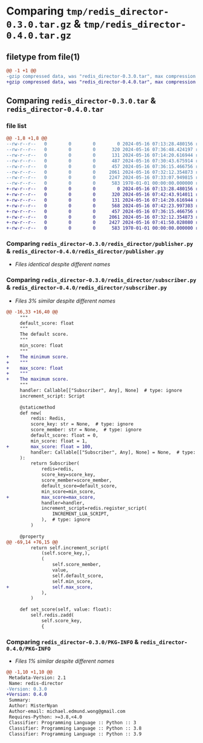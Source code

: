 # Comparing `tmp/redis_director-0.3.0.tar.gz` & `tmp/redis_director-0.4.0.tar.gz`

## filetype from file(1)

```diff
@@ -1 +1 @@
-gzip compressed data, was "redis_director-0.3.0.tar", max compression
+gzip compressed data, was "redis_director-0.4.0.tar", max compression
```

## Comparing `redis_director-0.3.0.tar` & `redis_director-0.4.0.tar`

### file list

```diff
@@ -1,8 +1,8 @@
--rw-r--r--   0        0        0        0 2024-05-16 07:13:28.480156 redis_director-0.3.0/README.md
--rw-r--r--   0        0        0      320 2024-05-16 07:36:48.424197 redis_director-0.3.0/pyproject.toml
--rw-r--r--   0        0        0      131 2024-05-16 07:14:20.616944 redis_director-0.3.0/redis_director/__init__.py
--rw-r--r--   0        0        0      487 2024-05-16 07:30:43.675914 redis_director-0.3.0/redis_director/constants.py
--rw-r--r--   0        0        0      457 2024-05-16 07:36:15.466756 redis_director-0.3.0/redis_director/handler.py
--rw-r--r--   0        0        0     2061 2024-05-16 07:32:12.354873 redis_director-0.3.0/redis_director/publisher.py
--rw-r--r--   0        0        0     2247 2024-05-16 07:33:07.949815 redis_director-0.3.0/redis_director/subscriber.py
--rw-r--r--   0        0        0      583 1970-01-01 00:00:00.000000 redis_director-0.3.0/PKG-INFO
+-rw-r--r--   0        0        0        0 2024-05-16 07:13:28.480156 redis_director-0.4.0/README.md
+-rw-r--r--   0        0        0      320 2024-05-16 07:42:43.914011 redis_director-0.4.0/pyproject.toml
+-rw-r--r--   0        0        0      131 2024-05-16 07:14:20.616944 redis_director-0.4.0/redis_director/__init__.py
+-rw-r--r--   0        0        0      568 2024-05-16 07:42:23.997303 redis_director-0.4.0/redis_director/constants.py
+-rw-r--r--   0        0        0      457 2024-05-16 07:36:15.466756 redis_director-0.4.0/redis_director/handler.py
+-rw-r--r--   0        0        0     2061 2024-05-16 07:32:12.354873 redis_director-0.4.0/redis_director/publisher.py
+-rw-r--r--   0        0        0     2427 2024-05-16 07:41:50.028080 redis_director-0.4.0/redis_director/subscriber.py
+-rw-r--r--   0        0        0      583 1970-01-01 00:00:00.000000 redis_director-0.4.0/PKG-INFO
```

### Comparing `redis_director-0.3.0/redis_director/publisher.py` & `redis_director-0.4.0/redis_director/publisher.py`

 * *Files identical despite different names*

### Comparing `redis_director-0.3.0/redis_director/subscriber.py` & `redis_director-0.4.0/redis_director/subscriber.py`

 * *Files 3% similar despite different names*

```diff
@@ -16,33 +16,40 @@
     """
     default_score: float
     """
     The default score.
     """
     min_score: float
     """
+    The minimum score.
+    """
+    max_score: float
+    """
+    The maximum score.
     """
     handler: Callable[["Subscriber", Any], None]  # type: ignore
     increment_script: Script
 
     @staticmethod
     def new(
         redis: Redis,
         score_key: str = None,  # type: ignore
         score_member: str = None,  # type: ignore
         default_score: float = 0,
         min_score: float = 1,
+        max_score: float = 100,
         handler: Callable[["Subscriber", Any], None] = None,  # type: ignore
     ):
         return Subscriber(
             redis=redis,
             score_key=score_key,
             score_member=score_member,
             default_score=default_score,
             min_score=min_score,
+            max_score=max_score,
             handler=handler,
             increment_script=redis.register_script(
                 INCREMENT_LUA_SCRIPT,
             ),  # type: ignore
         )
 
     @property
@@ -69,14 +76,15 @@
         return self.increment_script(
             (self.score_key,),
             (
                 self.score_member,
                 value,
                 self.default_score,
                 self.min_score,
+                self.max_score,
             ),
         )
 
     def set_score(self, value: float):
         self.redis.zadd(
             self.score_key,
             {
```

### Comparing `redis_director-0.3.0/PKG-INFO` & `redis_director-0.4.0/PKG-INFO`

 * *Files 1% similar despite different names*

```diff
@@ -1,10 +1,10 @@
 Metadata-Version: 2.1
 Name: redis-director
-Version: 0.3.0
+Version: 0.4.0
 Summary: 
 Author: MisterNyan
 Author-email: michael.edmund.wong@gmail.com
 Requires-Python: >=3.8,<4.0
 Classifier: Programming Language :: Python :: 3
 Classifier: Programming Language :: Python :: 3.8
 Classifier: Programming Language :: Python :: 3.9
```

